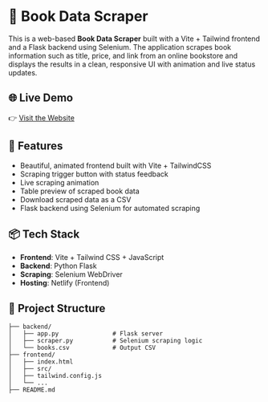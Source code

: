 
# 📘 Book Data Scraper

This is a web-based **Book Data Scraper** built with a Vite + Tailwind frontend and a Flask backend using Selenium. The application scrapes book information such as title, price, and link from an online bookstore and displays the results in a clean, responsive UI with animation and live status updates.

## 🌐 Live Demo

👉 [Visit the Website](https://resonant-sorbet-4c146c.netlify.app/)  


## 🚀 Features

- Beautiful, animated frontend built with Vite + TailwindCSS
- Scraping trigger button with status feedback
- Live scraping animation
- Table preview of scraped book data
- Download scraped data as a CSV
- Flask backend using Selenium for automated scraping

## 📦 Tech Stack

- **Frontend**: Vite + Tailwind CSS + JavaScript
- **Backend**: Python Flask
- **Scraping**: Selenium WebDriver
- **Hosting**: Netlify (Frontend)

## 📁 Project Structure

```
├── backend/
│   ├── app.py               # Flask server
│   ├── scraper.py           # Selenium scraping logic
│   └── books.csv            # Output CSV
├── frontend/
│   ├── index.html
│   ├── src/
│   ├── tailwind.config.js
│   └── ...
├── README.md
```

